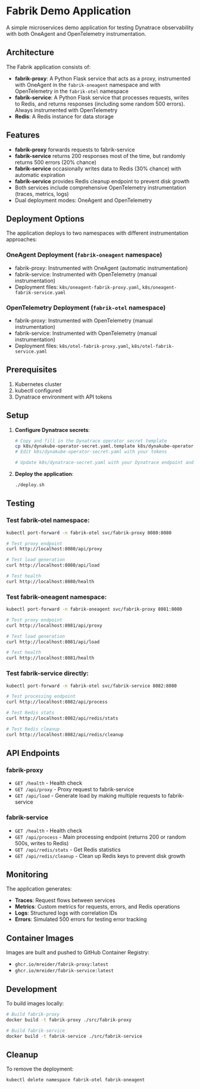 # Fabrik Demo Application

A simple microservices demo application for testing Dynatrace observability with both OneAgent and OpenTelemetry instrumentation.

## Architecture

The Fabrik application consists of:

- **fabrik-proxy**: A Python Flask service that acts as a proxy, instrumented with OneAgent in the `fabrik-oneagent` namespace and with OpenTelemetry in the `fabrik-otel` namespace
- **fabrik-service**: A Python Flask service that processes requests, writes to Redis, and returns responses (including some random 500 errors). Always instrumented with OpenTelemetry
- **Redis**: A Redis instance for data storage

## Features

- **fabrik-proxy** forwards requests to fabrik-service
- **fabrik-service** returns 200 responses most of the time, but randomly returns 500 errors (20% chance)
- **fabrik-service** occasionally writes data to Redis (30% chance) with automatic expiration
- **fabrik-service** provides Redis cleanup endpoint to prevent disk growth
- Both services include comprehensive OpenTelemetry instrumentation (traces, metrics, logs)
- Dual deployment modes: OneAgent and OpenTelemetry

## Deployment Options

The application deploys to two namespaces with different instrumentation approaches:

### OneAgent Deployment (`fabrik-oneagent` namespace)
- fabrik-proxy: Instrumented with OneAgent (automatic instrumentation)
- fabrik-service: Instrumented with OpenTelemetry (manual instrumentation)
- Deployment files: `k8s/oneagent-fabrik-proxy.yaml`, `k8s/oneagent-fabrik-service.yaml`

### OpenTelemetry Deployment (`fabrik-otel` namespace)
- fabrik-proxy: Instrumented with OpenTelemetry (manual instrumentation)
- fabrik-service: Instrumented with OpenTelemetry (manual instrumentation)
- Deployment files: `k8s/otel-fabrik-proxy.yaml`, `k8s/otel-fabrik-service.yaml`

## Prerequisites

1. Kubernetes cluster
2. kubectl configured
3. Dynatrace environment with API tokens

## Setup

1. **Configure Dynatrace secrets**:
   ```bash
   # Copy and fill in the Dynatrace operator secret template
   cp k8s/dynakube-operator-secret.yaml.template k8s/dynakube-operator-secret.yaml
   # Edit k8s/dynakube-operator-secret.yaml with your tokens
   
   # Update k8s/dynatrace-secret.yaml with your Dynatrace endpoint and API token
   ```

2. **Deploy the application**:
   ```bash
   ./deploy.sh
   ```

## Testing

### Test fabrik-otel namespace:
```bash
kubectl port-forward -n fabrik-otel svc/fabrik-proxy 8080:8080

# Test proxy endpoint
curl http://localhost:8080/api/proxy

# Test load generation
curl http://localhost:8080/api/load

# Test health
curl http://localhost:8080/health
```

### Test fabrik-oneagent namespace:
```bash
kubectl port-forward -n fabrik-oneagent svc/fabrik-proxy 8081:8080

# Test proxy endpoint
curl http://localhost:8081/api/proxy

# Test load generation
curl http://localhost:8081/api/load

# Test health
curl http://localhost:8081/health
```

### Test fabrik-service directly:
```bash
kubectl port-forward -n fabrik-otel svc/fabrik-service 8082:8080

# Test processing endpoint
curl http://localhost:8082/api/process

# Test Redis stats
curl http://localhost:8082/api/redis/stats

# Test Redis cleanup
curl http://localhost:8082/api/redis/cleanup
```

## API Endpoints

### fabrik-proxy
- `GET /health` - Health check
- `GET /api/proxy` - Proxy request to fabrik-service
- `GET /api/load` - Generate load by making multiple requests to fabrik-service

### fabrik-service
- `GET /health` - Health check
- `GET /api/process` - Main processing endpoint (returns 200 or random 500s, writes to Redis)
- `GET /api/redis/stats` - Get Redis statistics
- `GET /api/redis/cleanup` - Clean up Redis keys to prevent disk growth

## Monitoring

The application generates:
- **Traces**: Request flows between services
- **Metrics**: Custom metrics for requests, errors, and Redis operations
- **Logs**: Structured logs with correlation IDs
- **Errors**: Simulated 500 errors for testing error tracking

## Container Images

Images are built and pushed to GitHub Container Registry:
- `ghcr.io/mreider/fabrik-proxy:latest`
- `ghcr.io/mreider/fabrik-service:latest`

## Development

To build images locally:
```bash
# Build fabrik-proxy
docker build -t fabrik-proxy ./src/fabrik-proxy

# Build fabrik-service  
docker build -t fabrik-service ./src/fabrik-service
```

## Cleanup

To remove the deployment:
```bash
kubectl delete namespace fabrik-otel fabrik-oneagent
